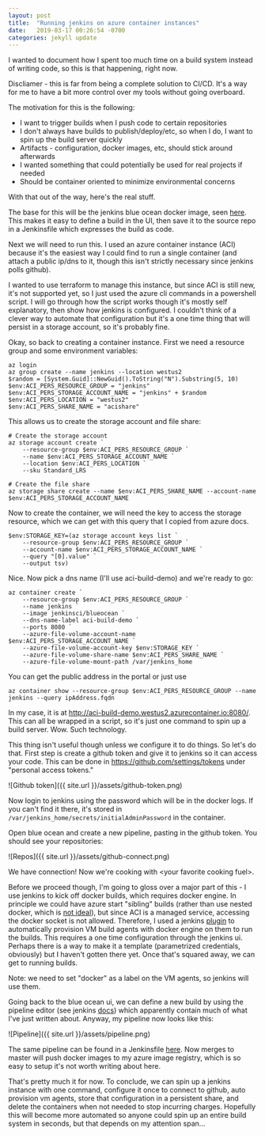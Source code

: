 ```yaml
---
layout: post
title:  "Running jenkins on azure container instances"
date:   2019-03-17 00:26:54 -0700
categories: jekyll update
---
```

I wanted to document how I spent too much time on a build system instead of writing code, so this is that happening, right now.

Discliamer - this is far from being a complete solution to CI/CD. It's a way for me to have a bit more control over my tools without going overboard.

The motivation for this is the following:
* I want to trigger builds when I push code to certain repositories
* I don't always have builds to publish/deploy/etc, so when I do, I want to spin up the build server quickly
* Artifacts - configuration, docker images, etc, should stick around afterwards
* I wanted something that could potentially be used for real projects if needed
* Should be container oriented to minimize environmental concerns

With that out of the way, here's the real stuff.

The base for this will be the jenkins blue ocean docker image, seen [here](https://hub.docker.com/r/jenkinsci/blueocean/).
This makes it easy to define a build in the UI, then save it to the source repo in a Jenkinsfile which expresses the build as code. 

Next we will need to run this. I used an azure container instance (ACI) because it's the easiest way I could find to run a single container (and attach a public ip/dns to it, though this isn't strictly necessary since jenkins polls github).

I wanted to use terraform to manage this instance, but since ACI is still new, it's not supported yet, so I just used the azure cli commands in a powershell script. I will go through how the script works though it's mostly self explanatory, then show how jenkins is configured. I couldn't think of a clever way to automate that configuration but it's a one time thing that will persist in a storage account, so it's probably fine.

Okay, so back to creating a container instance. First we need a resource group and some environment variables:
```
az login
az group create --name jenkins --location westus2
$random = [System.Guid]::NewGuid().ToString("N").Substring(5, 10)
$env:ACI_PERS_RESOURCE_GROUP = "jenkins"
$env:ACI_PERS_STORAGE_ACCOUNT_NAME = "jenkins" + $random
$env:ACI_PERS_LOCATION = "westus2"
$env:ACI_PERS_SHARE_NAME = "acishare"
```
This allows us to create the storage account and file share:

```
# Create the storage account
az storage account create `
    --resource-group $env:ACI_PERS_RESOURCE_GROUP `
    --name $env:ACI_PERS_STORAGE_ACCOUNT_NAME `
    --location $env:ACI_PERS_LOCATION `
    --sku Standard_LRS

# Create the file share
az storage share create --name $env:ACI_PERS_SHARE_NAME --account-name $env:ACI_PERS_STORAGE_ACCOUNT_NAME
```

Now to create the container, we will need the key to access the storage resource, which we can get with this query that I copied from azure docs.

```
$env:STORAGE_KEY=(az storage account keys list `
    --resource-group $env:ACI_PERS_RESOURCE_GROUP `
    --account-name $env:ACI_PERS_STORAGE_ACCOUNT_NAME `
    --query "[0].value" `
    --output tsv)
```

Nice. Now pick a dns name (I'll use aci-build-demo) and we're ready to go:

```
az container create `
    --resource-group $env:ACI_PERS_RESOURCE_GROUP `
    --name jenkins `
    --image jenkinsci/blueocean `
    --dns-name-label aci-build-demo `
    --ports 8080 `
    --azure-file-volume-account-name $env:ACI_PERS_STORAGE_ACCOUNT_NAME `
    --azure-file-volume-account-key $env:STORAGE_KEY `
    --azure-file-volume-share-name $env:ACI_PERS_SHARE_NAME `
    --azure-file-volume-mount-path /var/jenkins_home
```
You can get the public address in the portal or just use

```
az container show --resource-group $env:ACI_PERS_RESOURCE_GROUP --name jenkins --query ipAddress.fqdn
```

In my case, it is at http://aci-build-demo.westus2.azurecontainer.io:8080/. This can all be wrapped in a script, so it's just one command to spin up a build server. Wow. Such technology.

This thing isn't useful though unless we configure it to do things. So let's do that. First step is create a github token and give it to jenkins so it can access your code. This can be done in https://github.com/settings/tokens under "personal access tokens."


![Github token]({{ site.url }}/assets/github-token.png)

Now login to jenkins using the password which will be in the docker logs. If you can't find it there, it's stored in `/var/jenkins_home/secrets/initialAdminPassword` in the container. 

Open blue ocean and create a new pipeline, pasting in the github token. You should see your repositories:

![Repos]({{ site.url }}/assets/github-connect.png)

We have connection! Now we're cooking with \<your favorite cooking fuel\>. 

Before we proceed though, I'm going to gloss over a major part of this - I use jenkins to kick off docker builds, which requires docker engine. In principle we could have azure start "sibling" builds (rather than use nested docker, which is [not ideal](https://jpetazzo.github.io/2015/09/03/do-not-use-docker-in-docker-for-ci/)), but since ACI is a managed service, accessing the docker socket is not allowed. Therefore, I used a jenkins [plugin](https://docs.microsoft.com/en-us/azure/jenkins/jenkins-azure-vm-agents) to automatically provision VM build agents with docker engine on them to run the builds. This requires a one time configuration through the jenkins ui. Perhaps there is a way to make it a template (parametrized credentials, obviously) but I haven't gotten there yet. Once that's squared away, we can get to running builds.

Note: we need to set "docker" as a label on the VM agents, so jenkins will use them.

Going back to the blue ocean ui, we can define a new build by using the pipeline editor (see jenkins [docs](https://jenkins.io/doc/tutorials/create-a-pipeline-in-blue-ocean/)) which apparently contain much of what I've just written about. Anyway, my pipeline now looks like this:

![Pipeline]({{ site.url }}/assets/pipeline.png)

The same pipeline can be found in a Jenkinsfile [here](https://github.com/turing-complet/dockerfiles/blob/master/Jenkinsfile). Now merges to master will push docker images to my azure image registry, which is so easy to setup it's not worth writing about here.

That's pretty much it for now. To conclude, we can spin up a jenkins instance with one command, configure it once to connect to github, auto provision vm agents, store that configuration in a persistent share, and delete the containers when not needed to stop incurring charges. Hopefully this will become more automated so anyone could spin up an entire build system in seconds, but that depends on my attention span...